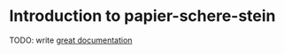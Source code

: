 # Introduction to papier-schere-stein

TODO: write [great documentation](http://jacobian.org/writing/what-to-write/)
